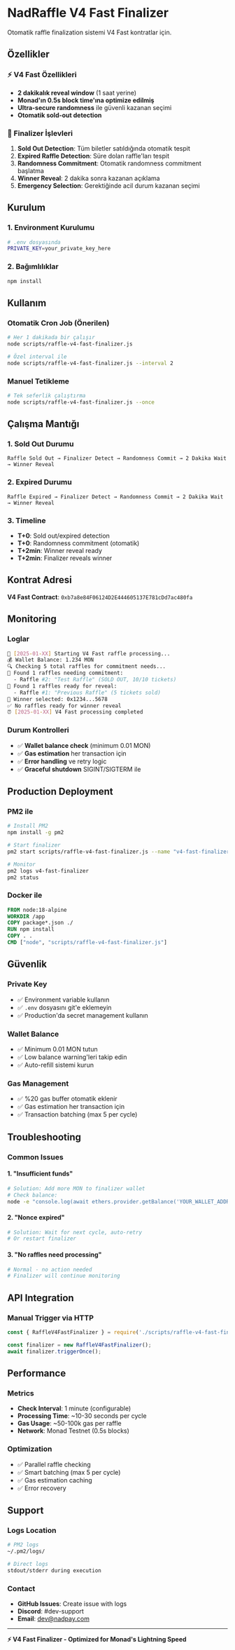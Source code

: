 # NadRaffle V4 Fast Finalizer

Otomatik raffle finalization sistemi V4 Fast kontratlar için.

## Özellikler

### ⚡ V4 Fast Özellikleri
- **2 dakikalık reveal window** (1 saat yerine)
- **Monad'ın 0.5s block time'ına optimize edilmiş**
- **Ultra-secure randomness** ile güvenli kazanan seçimi
- **Otomatik sold-out detection**

### 🤖 Finalizer İşlevleri
1. **Sold Out Detection**: Tüm biletler satıldığında otomatik tespit
2. **Expired Raffle Detection**: Süre dolan raffle'ları tespit
3. **Randomness Commitment**: Otomatik randomness commitment başlatma
4. **Winner Reveal**: 2 dakika sonra kazanan açıklama
5. **Emergency Selection**: Gerektiğinde acil durum kazanan seçimi

## Kurulum

### 1. Environment Kurulumu
```bash
# .env dosyasında
PRIVATE_KEY=your_private_key_here
```

### 2. Bağımlılıklar
```bash
npm install
```

## Kullanım

### Otomatik Cron Job (Önerilen)
```bash
# Her 1 dakikada bir çalışır
node scripts/raffle-v4-fast-finalizer.js

# Özel interval ile
node scripts/raffle-v4-fast-finalizer.js --interval 2
```

### Manuel Tetikleme
```bash
# Tek seferlik çalıştırma
node scripts/raffle-v4-fast-finalizer.js --once
```

## Çalışma Mantığı

### 1. Sold Out Durumu
```
Raffle Sold Out → Finalizer Detect → Randomness Commit → 2 Dakika Wait → Winner Reveal
```

### 2. Expired Durumu  
```
Raffle Expired → Finalizer Detect → Randomness Commit → 2 Dakika Wait → Winner Reveal
```

### 3. Timeline
- **T+0**: Sold out/expired detection
- **T+0**: Randomness commitment (otomatik)
- **T+2min**: Winner reveal ready
- **T+2min**: Finalizer reveals winner

## Kontrat Adresi

**V4 Fast Contract**: `0xb7a8e84F06124D2E444605137E781cDd7ac480fa`

## Monitoring

### Loglar
```bash
🚀 [2025-01-XX] Starting V4 Fast raffle processing...
💰 Wallet Balance: 1.234 MON
🔍 Checking 5 total raffles for commitment needs...
🎲 Found 1 raffles needing commitment:
  - Raffle #2: "Test Raffle" (SOLD OUT, 10/10 tickets)
🎯 Found 1 raffles ready for reveal:
  - Raffle #1: "Previous Raffle" (5 tickets sold)
🎉 Winner selected: 0x1234...5678
✅ No raffles ready for winner reveal
⏰ [2025-01-XX] V4 Fast processing completed
```

### Durum Kontrolleri
- ✅ **Wallet balance check** (minimum 0.01 MON)
- ✅ **Gas estimation** her transaction için
- ✅ **Error handling** ve retry logic
- ✅ **Graceful shutdown** SIGINT/SIGTERM ile

## Production Deployment

### PM2 ile
```bash
# Install PM2
npm install -g pm2

# Start finalizer
pm2 start scripts/raffle-v4-fast-finalizer.js --name "v4-fast-finalizer"

# Monitor
pm2 logs v4-fast-finalizer
pm2 status
```

### Docker ile
```dockerfile
FROM node:18-alpine
WORKDIR /app
COPY package*.json ./
RUN npm install
COPY . .
CMD ["node", "scripts/raffle-v4-fast-finalizer.js"]
```

## Güvenlik

### Private Key
- ✅ Environment variable kullanın
- ✅ `.env` dosyasını git'e eklemeyin
- ✅ Production'da secret management kullanın

### Wallet Balance
- ✅ Minimum 0.01 MON tutun
- ✅ Low balance warning'leri takip edin
- ✅ Auto-refill sistemi kurun

### Gas Management
- ✅ %20 gas buffer otomatik eklenir
- ✅ Gas estimation her transaction için
- ✅ Transaction batching (max 5 per cycle)

## Troubleshooting

### Common Issues

#### 1. "Insufficient funds"
```bash
# Solution: Add more MON to finalizer wallet
# Check balance:
node -e "console.log(await ethers.provider.getBalance('YOUR_WALLET_ADDRESS'))"
```

#### 2. "Nonce expired"
```bash
# Solution: Wait for next cycle, auto-retry
# Or restart finalizer
```

#### 3. "No raffles need processing"
```bash
# Normal - no action needed
# Finalizer will continue monitoring
```

## API Integration

### Manual Trigger via HTTP
```javascript
const { RaffleV4FastFinalizer } = require('./scripts/raffle-v4-fast-finalizer');

const finalizer = new RaffleV4FastFinalizer();
await finalizer.triggerOnce();
```

## Performance

### Metrics
- **Check Interval**: 1 minute (configurable)
- **Processing Time**: ~10-30 seconds per cycle
- **Gas Usage**: ~50-100k gas per raffle
- **Network**: Monad Testnet (0.5s blocks)

### Optimization
- ✅ Parallel raffle checking
- ✅ Smart batching (max 5 per cycle)
- ✅ Gas estimation caching
- ✅ Error recovery

## Support

### Logs Location
```bash
# PM2 logs
~/.pm2/logs/

# Direct logs
stdout/stderr during execution
```

### Contact
- **GitHub Issues**: Create issue with logs
- **Discord**: #dev-support
- **Email**: dev@nadpay.com

---

**⚡ V4 Fast Finalizer - Optimized for Monad's Lightning Speed** 